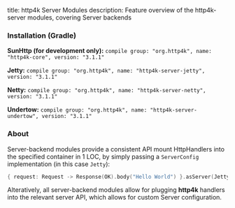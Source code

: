 title: http4k Server Modules
description: Feature overview of the http4k-server modules, covering Server backends

### Installation (Gradle)
**SunHttp (for development only):** ```compile group: "org.http4k", name: "http4k-core", version: "3.1.1"```

**Jetty:** ```compile group: "org.http4k", name: "http4k-server-jetty", version: "3.1.1"```

**Netty:** ```compile group: "org.http4k", name: "http4k-server-netty", version: "3.1.1"```

**Undertow:** ```compile group: "org.http4k", name: "http4k-server-undertow", version: "3.1.1"```

### About
Server-backend modules provide a consistent API mount HttpHandlers into the specified container in 1 LOC, by simply passing a `ServerConfig` implementation (in this case `Jetty`):

```kotlin
{ request: Request -> Response(OK).body("Hello World") }.asServer(Jetty(8000)).start().block()
```
Alteratively, all server-backend modules allow for plugging **http4k** handlers into the relevant server API, which allows for custom Server configuration.
